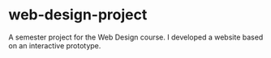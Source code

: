 # web-design-project
A semester project for the Web Design course. I developed a website based on an interactive prototype.
